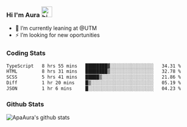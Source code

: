 ### Hi I'm Aura <img src="https://user-images.githubusercontent.com/1303154/88677602-1635ba80-d120-11ea-84d8-d263ba5fc3c0.gif" width="28px" alt="hi">

- 🔭 I’m currently leaning at @UTM
- ⚡ I’m looking for new oportunities


### Coding Stats

<!--START_SECTION:waka-->

```txt
TypeScript   8 hrs 55 mins   ████████▓░░░░░░░░░░░░░░░░   34.31 %
HTML         8 hrs 31 mins   ████████▒░░░░░░░░░░░░░░░░   32.78 %
SCSS         5 hrs 41 mins   █████▒░░░░░░░░░░░░░░░░░░░   21.86 %
Diff         1 hr 20 mins    █▒░░░░░░░░░░░░░░░░░░░░░░░   05.19 %
JSON         1 hr 6 mins     █░░░░░░░░░░░░░░░░░░░░░░░░   04.23 %
```

<!--END_SECTION:waka-->

### Github Stats

![ApaAura's github stats](https://github-readme-stats.vercel.app/api?username=ApaAura&count_private=true&theme=tokyonight&hide=contribs,prs)
